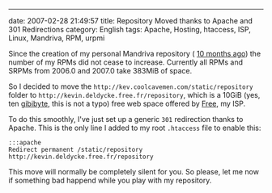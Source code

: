 ---
date: 2007-02-28 21:49:57
title: Repository Moved thanks to Apache and 301 Redirections
category: English
tags: Apache, Hosting, htaccess, ISP, Linux, Mandriva, RPM, urpmi

Since the creation of my personal Mandriva repository (
[10 months ago](http://kevin.deldycke.com/2006/04/new-repository-for-mandriva-2006/))
the number of my RPMs did not cease to increase. Currently all RPMs and SRPMs
from 2006.0 and 2007.0 take 383MiB of space.

So I decided to move the `http://kev.coolcavemen.com/static/repository` folder
to `http://kevin.deldycke.free.fr/repository`, which is a 10GiB (yes, ten
[gibibyte](http://en.wikipedia.org/wiki/Gibibyte), this is not a typo) free web
space offered by [Free](http://free.fr), my ISP.

To do this smoothly, I've just set up a generic `301` redirection thanks to
Apache. This is the only line I added to my root `.htaccess` file to enable
this:

    :::apache
    Redirect permanent /static/repository http://kevin.deldycke.free.fr/repository

This move will normally be completely silent for you. So please, let me now if
something bad happend while you play with my repository.
